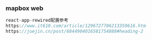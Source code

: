 ### mapbox web


```js
react-app-rewired配置参考
https://www.it610.com/article/1296727706213359616.htm 
https://juejin.cn/post/6844904016581754888#heading-2
 ```
